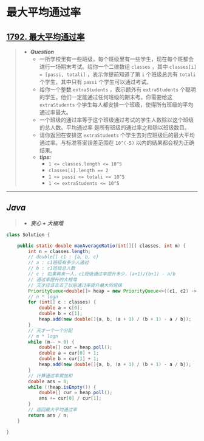 # 最大平均通过率

## [1792. 最大平均通过率](https://leetcode.cn/problems/maximum-average-pass-ratio/)

> - ***Question***
>   - 一所学校里有一些班级，每个班级里有一些学生，现在每个班都会进行一场期末考试。给你一个二维数组 `classes` ，其中 `classes[i] = [passi, totali]` ，表示你提前知道了第 `i` 个班级总共有 `totali` 个学生，其中只有 `passi` 个学生可以通过考试。
>   - 给你一个整数 `extraStudents` ，表示额外有 `extraStudents` 个聪明的学生，他们一定能通过任何班级的期末考。你需要给这 `extraStudents` 个学生每人都安排一个班级，使得所有班级的平均通过率最大。
>   - 一个班级的通过率等于这个班级通过考试的学生人数除以这个班级的总人数。平均通过率 是所有班级的通过率之和除以班级数目。
>   - 请你返回在安排这 `extraStudents` 个学生去对应班级后的最大平均通过率。与标准答案误差范围在 `10^(-5)` 以内的结果都会视为正确结果。
>   - ***tips:***
>     - `1 <= classes.length <= 10^5`
>     - `classes[i].length == 2`
>     - `1 <= passi <= totali <= 10^5`
>     - `1 <= extraStudents <= 10^5`

---

## *Java*

> - ***贪心 + 大根堆***

```java
class Solution {

    public static double maxAverageRatio(int[][] classes, int m) {
        int n = classes.length;
        // double[] c1 : {a, b, c}
        // a : c1班级有多少人通过
        // b : c1班级总人数
        // c : 如果再来一人，c1班级通过率提升多少，(a+1)/(b+1) - a/b
        // 通过率提升的大根堆
        // 天才应该去去了以后通过率提升最大的班级
        PriorityQueue<double[]> heap = new PriorityQueue<>((c1, c2) -> c1[2] >= c2[2] ? -1 : 1);
        // n * logn
        for (int[] c : classes) {
            double a = c[0];
            double b = c[1];
            heap.add(new double[]{a, b, (a + 1) / (b + 1) - a / b});
        }
        // 天才一个一个分配
        // m * logn
        while (m-- > 0) {
            double[] cur = heap.poll();
            double a = cur[0] + 1;
            double b = cur[1] + 1;
            heap.add(new double[]{a, b, (a + 1) / (b + 1) - a / b});
        }
        // 计算通过率累加和
        double ans = 0;
        while (!heap.isEmpty()) {
            double[] cur = heap.poll();
            ans += cur[0] / cur[1];
        }
        // 返回最大平均通过率
        return ans / n;
    }

}
```
